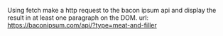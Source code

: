 Using fetch make a http request to the bacon ipsum api and display the result in at least one paragraph on the DOM.
url: https://baconipsum.com/api/?type=meat-and-filler
